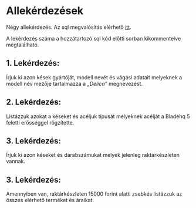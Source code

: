 # Allekérdezések
Négy allekérdezés. Az sql megvalósítás elérhető [itt](./allekerdezesek.sql).

A lekérdezés száma a hozzátartozó sql kód előtti sorban kikommentelve megtalálható.

## 1. Lekérdezés:

Írjuk ki azon kések gyártóját, modell nevét és vágási adatait melyeknek a modell név mezője tartalmazza a *„Delica”* megnevezést.

## 2. Lekérdezés:

Listázzuk azokat a késeket és acéljuk típusát melyeknek acélját a Bladehq 5 feletti erősséggel rögzítette.

## 3. Lekérdezés:

Írjuk ki azon késeket és darabszámukat melyek jelenleg raktárkészleten vannak.

## 3. Lekérdezés:

Amennyiben van, raktárkészleten 15000 forint alatti zsebkés listázzuk az összes elérhető terméket és áraikat.
